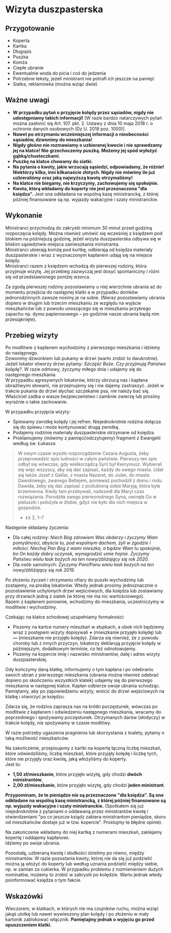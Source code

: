 # Wizyta duszpasterska

## Przygotowanie

* Koperta
* Kartka
* Długopis
* Puszka
* Komża
* Ciepłe ubranie
* Ewentualnie woda do picia i coś do jedzenia
* Potrzebne teksty, jeżeli ministrant nie potrafi ich jeszcze na pamięć
* Siatka, reklamówka \(można wziąć dwie\)

## Ważne uwagi

* **W przypadku pytań o przyjęcie kolędy przez sąsiadów, nigdy nie udostępniamy takich informacji!** \[W razie bardzo natarczywych pytań można zasłonić się Art. 107. pkt. 2. Ustawy z dnia 10 maja 2018 r. o ochronie danych osobowych \(Dz U. 2018 poz. 1000\)\].
* **Nawet po otrzymaniu wcześniejszej informacji o nieobecności sąsiadów, dzwonimy do mieszkania!** 
* **Nigdy głośno nie rozmawiamy o uzbieranej kwocie i nie sprawdzamy jej na klatce! Nie grzechoczemy puszką. Możemy jej spód wyłożyć gąbką/chusteczkami.**
* **Puszkę na klatce chowamy do siatki.**
* **Na pytania o kwoty, jakie wrzucają sąsiedzi, odpowiadamy, że różnie! Niektórzy kilka, inni kilkanaście złotych. Nigdy nie mówimy ile już uzbieraliśmy oraz jaką najwyższą kwotę otrzymaliśmy!**
* **Na klatce nie biegamy, nie krzyczymy, zachowujemy się spokojnie.**
* **Kwota, którą wkładamy do koperty nie jest przeznaczona "dla księdza".** Jest ona odkładana na wspólną kasę ministrancką, z której później finansowane są np. wyjazdy wakacyjne i szaty ministranckie.

## **Wykonanie**

Ministranci przychodzą do zakrystii minimum 30 minut przed godziną rozpoczęcia kolędy. Można również umówić się wcześniej z księdzem pod blokiem na późniejszą godzinę, jeżeli wizyta duszpasterska odbywa się w bliskim sąsiedztwie miejsca zamieszkania ministranta.  
Ministranci ubierają komżę pod kurtkę, odbierają od księdza materiały duszpasterskie i wraz z wyznaczonym kapłanem udają się na miejsce kolędy.  
Ministranci razem z księdzem wchodzą do pierwszej rodziny, która przyjmuje wizytę. Jej przebieg zazwyczaj jest dosyć spontaniczny i różni się od przedstawionego poniżej wzorca.

Za zgodą pierwszej rodziny pozostawiamy u niej wierzchnie ubrania aż do momentu przejścia do następnej klatki a w przypadku domków jednorodzinnych zawsze nosimy je na sobie. \(Nieraz pozostawiamy ubrania dopiero w drugim lub trzecim mieszkaniu ze względu na wyjście mieszkańców lub z powodu unoszącego się w mieszkaniu przykrego zapachu np. dymu papierosowego – po godzinie nasze ubrania będą nim przesiąknięte\).

## Przebieg wizyty

Po modlitwie z kapłanem wychodzimy z pierwszego mieszkania i idziemy do następnego.  
Dzwonimy dzwonkiem lub pukamy w drzwi \(warto zrobić to dwukrotnie\). Jeżeli lokator otworzy drzwi pytamy: _Szczęść Boże. Czy przyjmują Państwo kolędę?_. W razie odmowy, życzymy miłego dnia i udajemy się do następnego mieszkania.  
W przypadku agresywnych lokatorów, którzy obrzucą nas i kapłana obraźliwymi słowami, nie przejmujemy się i nie dajemy zastraszyć. Jeżeli w trakcie pukania do drzwi słychać szczekanie psa, nie należy bać się. Właściciel zadba o wasze bezpieczeństwo i zamknie zwierzę lub prosimy wyraźnie o takie zachowanie.

W przypadku przyjęcia wizyty:

* Śpiewamy zwrotkę kolędy i jej refren. Niejednokrotnie rodzina dołącza się do śpiewu i może kontynuować drugą zwrotkę.
* Podajemy rodzinie materiały duszpasterskie otrzymane od księdza.
* Proklamujemy \(mówimy z pamięci/odczytujemy\) fragment z Ewangelii według św. Łukasza

> W owym czasie wyszło rozporządzenie Cezara Augusta, żeby przeprowadzić spis ludności w całym państwie. Pierwszy ten spis odbył się wówczas, gdy wielkorządcą Syrii był Kwiryniusz. Wybierali się więc wszyscy, aby się dać zapisać, każdy do swego miasta. Udał się także Józef z Galilei, z miasta Nazaret, do Judei, do miasta Dawidowego, zwanego Betlejem, ponieważ pochodził z domu i rodu Dawida, żeby się dać zapisać z poślubioną sobie Maryją, która była brzemienna. Kiedy tam przebywali, nadszedł dla Maryi czas rozwiązania. Porodziła swego pierworodnego Syna, owinęła Go w pieluszki i położyła w żłobie, gdyż nie było dla nich miejsca w gospodzie.
>
> - Łk 2, 1–7

Następnie składamy życzenia:

* Dla całej rodziny: _Niech Bóg zdrowiem Was obdarzy i życzymy Wam pomyślności, abyście tu, pod wspólnym dachem, żyli w zgodzie i miłości. Niechaj Pan Bóg z wami mieszka, a będzie Wam tu spokojnie, bo On każdy dobry uczynek, wynagrodzić umie hojnie. Życzymy Państwu wielu łask bożych na ten nowy/zbliżający się rok 2020._
* Dla osób samotnych: _Życzymy Pani/Panu wielu łask bożych na ten nowy/zbliżający się rok 2019._

Po złożeniu życzeń i otrzymaniu ofiary do puszki wychodzimy lub zostajemy, na prośbę lokatorów. Wtedy jednak prosimy jednoznacznie o pozostawienie uchylonych drzwi wejściowych, dla księdza lub zostawiamy przy drzwiach jedną z siatek \(w której nie ma nic wartościowego\).  
Razem z kapłanem ponownie, wchodzimy do mieszkania, uczestniczymy w modlitwie i wychodzimy.

Czekając na klatce schodowej uzupełniamy formalności:

* Piszemy na kartce numery mieszkań w słupkach, a obok nich będziemy wraz z postępem wizyty dopisywali **+** \(mieszkanie przyjęło kolędę\) lub **—** \(mieszkanie nie przyjęło kolędy\). Zdarza się również, że z powodu choroby lub z innych przyczyn, lokatorzy deklarują przyjęcie kolędy w późniejszym, dodatkowym terminie, co też odnotowujemy.
* Piszemy na kopercie imię i nazwisko ministrantów, datę i adres wizyty duszpasterskiej.

Gdy kończymy daną klatkę, informujemy o tym kapłana i po odebraniu swoich ubrań z pierwszego mieszkania \(ubrania można również odebrać dopiero po skończeniu wszystkich klatek\) udajemy się do pierwszego mieszkania w następnej klatce. Kapłan odbierze swoje ubrania schodząc. Pamiętamy, aby po zapowiedzeniu wizyty, wrócić do drzwi wejściowych na klatkę i otworzyć je księdzu.

Zdarza się, że rodzina zaprasza nas na krótki poczęstunek, wówczas po modlitwie z kapłanem i odwiedzeniu następnego mieszkania, wracamy do poprzedniego i spożywamy poczęstunek. Otrzymanych darów \(słodyczy\) w trakcie kolędy, nie spożywamy w czasie modlitwy.

W razie potrzeby ugaszenia pragnienia lub skorzystania z toalety, pytamy o taką możliwość mieszkańców.

Na zakończenie, przepisujemy z kartki na kopertę łączną liczbę mieszkań, które odwiedziliśmy, liczbę mieszkań, które przyjęły kolędę i liczbę tych, które nie przyjęły oraz kwotę, jaką włożyliśmy do koperty.  
Jest to:

* **1,50 zł/mieszkanie**, które przyjęło wizytę, gdy chodzi **dwóch ministrantów**,
* **2,00 zł/mieszkanie**, które przyjęło wizytę, gdy chodzi **jeden ministrant**.

**Przypominam, że te pieniądze nie są przeznaczone "dla księdza". Są one odkładane na wspólną kasę ministrancką, z której później finansowane są np. wyjazdy wakacyjne i szaty ministranckie.** \(Spotkałem się już niejednokrotnie z pytaniami o oddawaną przez ministrantów kwotę i stwierdzeniami "po co jeszcze ksiądz zabiera ministrantom pieniądze, skoro od mieszkańców dostaje już w tzw. kopercie". Prostujmy te błędne opinie\).

Na zakończenie wkładamy do niej kartkę z numerami mieszkań, zaklejamy kopertę i oddajemy kapłanowi.  
Idziemy po swoje ubrania.

Pozostałą, uzbieraną kwotę i słodkości dzielimy po równo, między ministrantów. W razie pozostania kwoty, której nie da się już podzielić można ją włożyć do koperty lub według uznania podzielić między siebie, np. w zamian za cukierka. W przypadku problemu z rozmienieniem dużych nominałów, możemy to zrobić w zakrystii po kolędzie. Warto jednak wtedy poinformować księdza o tym fakcie.

## Wskazówki

Wieczorem, w klatkach, w których nie ma czujników ruchu, można wziąć jakąś ulotkę lub nawet wywieszony plan kolędy i po złożeniu w mały kartonik zablokować włącznik. **Pamiętajmy jednak o wyjęciu go przed opuszczeniem klatki.**

